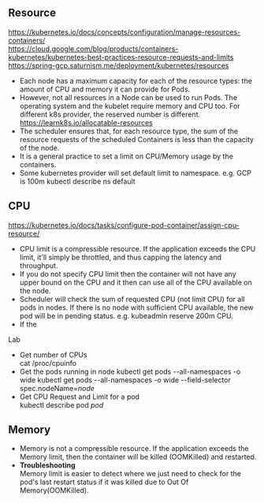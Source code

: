 ## Resource
https://kubernetes.io/docs/concepts/configuration/manage-resources-containers/  
https://cloud.google.com/blog/products/containers-kubernetes/kubernetes-best-practices-resource-requests-and-limits  
https://spring-gcp.saturnism.me/deployment/kubernetes/resources  
- Each node has a maximum capacity for each of the resource types: the amount of CPU and memory it can provide for Pods.  
- However, not all resources in a Node can be used to run Pods. The operating system and the kubelet require memory and CPU too. For different k8s provider, the reserved number is different.  
  https://learnk8s.io/allocatable-resources  
- The scheduler ensures that, for each resource type, the sum of the resource requests of the scheduled Containers is less than the capacity of the node.
- It is a general practice to set a limit on CPU/Memory usage by the containers.
- Some kubernetes provider will set default limit to namespace. e.g. GCP is 100m
  kubectl describe ns default

## CPU
https://kubernetes.io/docs/tasks/configure-pod-container/assign-cpu-resource/  
- CPU limit is a compressible resource. If the application exceeds the CPU limit, it'll simply be throttled, and thus capping the latency and throughput.  
- If you do not specify CPU limit then the container will not have any upper bound on the CPU and it then can use all of the CPU available on the node.  
- Scheduler will check the sum of requested CPU (not limit CPU) for all pods in nodes. If there is no node with sufficient CPU available, the new pod will be in pending status. e.g. kubeadmin reserve 200m CPU.
- If the 

Lab  
- Get number of CPUs  
  cat /proc/cpuinfo  
- Get the pods running in node
  kubectl get pods --all-namespaces -o wide
  kubectl get pods --all-namespaces -o wide --field-selector spec.nodeName=*node*
- Get CPU Request and Limit for a pod  
  kubectl describe pod *pod*

## Memory  
- Memory is not a compressible resource. If the application exceeds the Memory limit, then the container will be killed (OOMKilled) and restarted.  
- **Troubleshooting**  
  Memory limit is easier to detect where we just need to check for the pod's last restart status if it was killed due to Out Of Memory(OOMKilled).